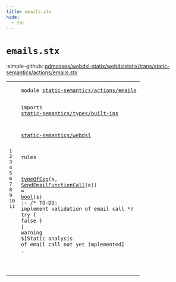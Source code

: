 ```yaml
---
title: emails.stx
hide:
  - toc
---
```


# `emails.stx`

:simple-github: [pdmosses/webdsl-statix/webdslstatix/trans/static-semantics/actions/emails.stx]

[pdmosses/webdsl-statix/webdslstatix/trans/static-semantics/actions/emails.stx]: https://github.com/pdmosses/webdsl-statix/blob/master/webdslstatix/trans/static-semantics/actions/emails.stx "The source file on GitHub"

<div class="stx"><table class="highlighttable"><tbody><tr><td class="linenos"><div class="linenodiv"><pre><span></span>1
2
3
4
5
6
7
8
9
10
11
</pre></div></td>
<td class="code"><pre><code><span class="keyword">module</span> <a href="../../webdsl-actions.stx/#static-semantics/actions/emails_121_152" id="static-semantics/actions/emails_7_38" title="Referenced at ../../webdsl-actions.stx line 6"><span class="token sort_Id">static-semantics/actions/emails</span></a>

<span class="keyword">imports</span>
  <a href="../../types/built-ins.stx/#static-semantics/types/built-ins_7_39" id="static-semantics/types/built-ins_50_82" title="Defined at ../../types/built-ins.stx line 1"><span class="token sort_Id">static-semantics/types/built-ins</span></a>

  <a href="../../webdsl.stx/#static-semantics/webdsl_7_30" id="static-semantics/webdsl_86_109" title="Defined at ../../webdsl.stx line 1"><span class="token sort_Id">static-semantics/webdsl</span></a>

<span class="keyword">rules</span>

  <a href="../../webdsl.stx/#typeOfExp_16579_16588" id="typeOfExp_120_129" title="Defined at ../../webdsl.stx line 388"><span class="token sort_Id">typeOfExp</span></a><span class="operator">(</span><span class="cons_Var">s</span><span class="operator">,</span> <span class="cons_Op"><a href="../../../../src-gen/statix/signatures/WebDSL-Action-sig.stx/#SendEmailFunctionCall_6579_6600" id="SendEmailFunctionCall_133_154" title="Defined at ../../../../src-gen/statix/signatures/WebDSL-Action-sig.stx line 189"><span class="token sort_Id">SendEmailFunctionCall</span></a><span class="operator">(</span><span class="cons_Var"><span id="e_155_156" title="Not referenced locally, nor via imports"><span class="token sort_Id">e</span></span></span>)</span><span class="operator">)</span> <span class="operator">=</span> <a href="../../types/built-ins.stx/#bool_2637_2641" id="bool_161_165" title="Defined at ../../types/built-ins.stx line 72"><span class="token sort_Id">bool</span></a><span class="operator">(</span><span class="cons_Var"><span id="s_166_167" title="Not referenced locally, nor via imports"><span class="token sort_Id">s</span></span></span><span class="operator">)</span> <span class="operator">:-</span> <span class="layout">/* TO-DO: implement validation of email call */</span>
    <span class="keyword">try</span> <span class="operator">{</span> <span class="keyword">false</span> <span class="operator">}</span> <span class="operator">|</span> <span class="token sort_Id">warning</span> <span class="operator">$[</span><span class="cons_Text">Static analysis of email call not yet implemented</span><span class="operator">]</span> <span class="operator">.</span>

</code></pre></td></tr></tbody></table></div>